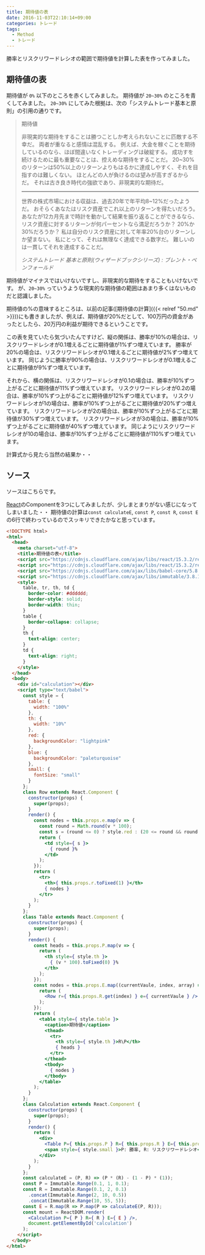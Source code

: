 ```yaml
---
title: 期待値の表
date: 2016-11-03T22:10:14+09:00
categories: トレード
tags:
  - Method
  - トレード
---
```


勝率とリスクリワードレシオの範囲で期待値を計算した表を作ってみました。

<!--more-->

## 期待値の表

期待値が `0%` 以下のところを赤くしてみました。
期待値が `20~30%` のところを青くしてみました。
`20~30%` にしてみた根拠は、次の「システムトレード基本と原則」の引用の通りです。

> 期待値
>
> 非現実的な期待をすることは勝つことしか考えられないことに匹敵する不幸だ。
> 両者が重なると感情は混乱する。
> 例えば、大金を稼ぐことを期待しているのなら、ほぼ間違いなくトレーディングは破綻する。
> 成功すを続けるために最も重要なことは、控えめな期待をすることだ。
> 20~30%のリターンは50%以上のリターンよりもはるかに達成しやすく、それを目指すのは難しくない。
> ほとんどの人が負けるのは望みが高すぎるからだ。
> それは古き良き時代の強欲であり、非現実的な期待だ。
>
> ---
>
> 世界の株式市場における収益は、過去20年で年平均8~12%だったようだ。
> おそらくあなたはリスク資産でこれ以上のリターンを得たいだろう。
> あなたが12カ月先まで時計を動かして結果を振り返ることができるなら、リスク資産に対するリターンが何パーセントなら満足だろうか？
> 20%か30%だろうか？
> 私は自分のリスク資産に対して年率20%台のリターンしか望まない。
> 私にとって、それは無理なく達成できる数字だ。
> 難しいのは一貫してそれを達成することだ。
>
> <cite>システムトレード 基本と原則(ウィザードブックシリーズ) : ブレント・ペンフォールド</cite>

<script src="https://cdnjs.cloudflare.com/ajax/libs/react/15.3.2/react.min.js"></script>
<script src="https://cdnjs.cloudflare.com/ajax/libs/react/15.3.2/react-dom.min.js"></script>
<script src="https://cdnjs.cloudflare.com/ajax/libs/babel-core/5.8.38/browser.min.js"></script>
<script src="https://cdnjs.cloudflare.com/ajax/libs/immutable/3.8.1/immutable.min.js"></script>
<style>
  table, tr, th, td {
    border-color: #dddddd;
    border-style: solid;
    border-width: thin;
  }
  table {
    border-collapse: collapse;
  }
  th {
    text-align: center;
  }
  td {
    text-align: right;
  }
</style>
<div id="calculation"></div>
<script type="text/babel">
  const style = {
    table: {
      width: "100%"
    },
    th: {
      width: "10%"
    },
    red: {
      backgroundColor: "lightpink"
    },
    blue: {
      backgroundColor: "paleturquoise"
    },
    small: {
      fontSize: "small"
    }
  };
  class Row extends React.Component {
    constructor(props) {
      super(props);
    }
    render() {
      const nodes = this.props.e.map(v => {
        const round = Math.round(v * 100);
        const s = (round <= 0) ? style.red : (20 <= round && round <= 30) ? style.blue : {};
        return (
          <td style={ s }>
            { round }%
          </td>
        );
      });
      return (
        <tr>
          <th>{ this.props.r.toFixed(1) }</th>
          { nodes }
        </tr>
      );
    }
  };
  class Table extends React.Component {
    constructor(props) {
      super(props);
    }
    render() {
      const heads = this.props.P.map(v => {
        return (
          <th style={ style.th }>
            { (v * 100).toFixed(0) }%
          </th>
        );
      });
      const nodes = this.props.E.map((currentVaule, index, array) => {
        return (
          <Row r={ this.props.R.get(index) } e={ currentVaule } />
        );
      });
      return (
        <table style={ style.table }>
          <caption>期待値</caption>
          <thead>
            <tr>
              <th style={ style.th }>R\P</th>
              { heads }
            </tr>
          </thead>
          <tbody>
            { nodes }
          </tbody>
        </table>
      );
    }
  };
  class Calculation extends React.Component {
    constructor(props) {
      super(props);
    }
    render() {
      return (
        <div>
          <Table P={ this.props.P } R={ this.props.R } E={ this.props.E } />
          <span style={ style.small }>P: 勝率, R: リスクリワードレシオ</span>
        </div>
      );
    }
  };
  const calculateE = (P, R) => (P * (R) - (1 - P) * (1));
  const P = Immutable.Range(0.1, 1, 0.1);
  const R = Immutable.Range(0.1, 2, 0.1)
    .concat(Immutable.Range(2, 10, 0.5))
    .concat(Immutable.Range(10, 55, 5));
  const E = R.map(R => P.map(P => calculateE(P, R)));
  const mount = ReactDOM.render(
    <Calculation P={ P } R={ R } E={ E } />,
    document.getElementById('calculation')
  );
</script>

期待値がマイナスではいけないですし、非現実的な期待をすることもいけないです。
が、`20~30%` っていうような現実的な期待値の範囲はあまり多くはないものだと認識しました。

期待値の%の意味するところは、以前の記事([期待値の計算]({{< relref "50.md" >}}))にも書きましたが、例えば、期待値が20%だとして、100万円の資金があったとしたら、20万円の利益が期待できるということです。

この表を見ていたら気づいたんですけど、縦の関係は、勝率が10%の場合は、リスクリワードレシオが0.1増えるごとに期待値が1%ずつ増えています。
勝率が20%の場合は、リスクリワードレシオが0.1増えるごとに期待値が2%ずつ増えています。
同じように勝率が90%の場合は、リスクリワードレシオが0.1増えるごとに期待値が9%ずつ増えています。

それから、横の関係は、リスクリワードレシオが0.1の場合は、勝率が10%ずつ上がるごとに期待値が11%ずつ増えています。
リスクリワードレシオが0.2の場合は、勝率が10%ずつ上がるごとに期待値が12%ずつ増えています。
リスクリワードレシオが1の場合は、勝率が10%ずつ上がるごとに期待値が20%ずつ増えています。
リスクリワードレシオが2の場合は、勝率が10%ずつ上がるごとに期待値が30%ずつ増えています。
リスクリワードレシオが3の場合は、勝率が10%ずつ上がるごとに期待値が40%ずつ増えています。
同じようにリスクリワードレシオが10の場合は、勝率が10%ずつ上がるごとに期待値が110%ずつ増えています。

計算式から見たら当然の結果か・・

## ソース

ソースはこちらです。

[React](https://facebook.github.io/react/index.html)のComponentを3つにしてみましたが、少しまとまりがない感じになってしまいました・・
期待値の計算は`const calculateE`, `const P`, `const R`, `const E`の6行で終わっているのでスッキリできたかなと思っています。

```html
<!DOCTYPE html>
<html>
  <head>
    <meta charset="utf-8">
    <title>期待値の表</title>
    <script src="https://cdnjs.cloudflare.com/ajax/libs/react/15.3.2/react.min.js"></script>
    <script src="https://cdnjs.cloudflare.com/ajax/libs/react/15.3.2/react-dom.min.js"></script>
    <script src="https://cdnjs.cloudflare.com/ajax/libs/babel-core/5.8.38/browser.min.js"></script>
    <script src="https://cdnjs.cloudflare.com/ajax/libs/immutable/3.8.1/immutable.min.js"></script>
    <style>
      table, tr, th, td {
        border-color: #dddddd;
        border-style: solid;
        border-width: thin;
      }
      table {
        border-collapse: collapse;
      }
      th {
        text-align: center;
      }
      td {
        text-align: right;
      }
    </style>
  </head>
  <body>
    <div id="calculation"></div>
    <script type="text/babel">
      const style = {
        table: {
          width: "100%"
        },
        th: {
          width: "10%"
        },
        red: {
          backgroundColor: "lightpink"
        },
        blue: {
          backgroundColor: "paleturquoise"
        },
        small: {
          fontSize: "small"
        }
      };
      class Row extends React.Component {
        constructor(props) {
          super(props);
        }
        render() {
          const nodes = this.props.e.map(v => {
            const round = Math.round(v * 100);
            const s = (round <= 0) ? style.red : (20 <= round && round <= 30) ? style.blue : {};
            return (
              <td style={ s }>
                { round }%
              </td>
            );
          });
          return (
            <tr>
              <th>{ this.props.r.toFixed(1) }</th>
              { nodes }
            </tr>
          );
        }
      };
      class Table extends React.Component {
        constructor(props) {
          super(props);
        }
        render() {
          const heads = this.props.P.map(v => {
            return (
              <th style={ style.th }>
                { (v * 100).toFixed(0) }%
              </th>
            );
          });
          const nodes = this.props.E.map((currentVaule, index, array) => {
            return (
              <Row r={ this.props.R.get(index) } e={ currentVaule } />
            );
          });
          return (
            <table style={ style.table }>
              <caption>期待値</caption>
              <thead>
                <tr>
                  <th style={ style.th }>R\P</th>
                  { heads }
                </tr>
              </thead>
              <tbody>
                { nodes }
              </tbody>
            </table>
          );
        }
      };
      class Calculation extends React.Component {
        constructor(props) {
          super(props);
        }
        render() {
          return (
            <div>
              <Table P={ this.props.P } R={ this.props.R } E={ this.props.E } />
              <span style={ style.small }>P: 勝率, R: リスクリワードレシオ</span>
            </div>
          );
        }
      };
      const calculateE = (P, R) => (P * (R) - (1 - P) * (1));
      const P = Immutable.Range(0.1, 1, 0.1);
      const R = Immutable.Range(0.1, 2, 0.1)
        .concat(Immutable.Range(2, 10, 0.5))
        .concat(Immutable.Range(10, 55, 5));
      const E = R.map(R => P.map(P => calculateE(P, R)));
      const mount = ReactDOM.render(
        <Calculation P={ P } R={ R } E={ E } />,
        document.getElementById('calculation')
      );
    </script>
  </body>
</html>
```
